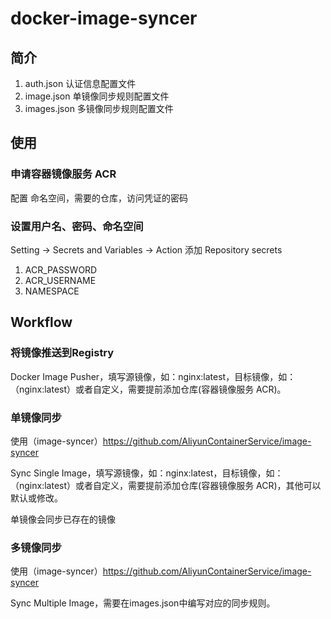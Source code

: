 # docker-image-syncer

## 简介
1. auth.json 认证信息配置文件
2. image.json 单镜像同步规则配置文件
3. images.json 多镜像同步规则配置文件

## 使用

### 申请容器镜像服务 ACR
配置 命名空间，需要的仓库，访问凭证的密码

### 设置用户名、密码、命名空间
Setting -> Secrets and Variables -> Action 
添加 Repository secrets
1. ACR_PASSWORD
2. ACR_USERNAME
3. NAMESPACE

## Workflow
### 将镜像推送到Registry

Docker Image Pusher，填写源镜像，如：nginx:latest，目标镜像，如：（nginx:latest）或者自定义，需要提前添加仓库(容器镜像服务 ACR)。

### 单镜像同步

使用（image-syncer）https://github.com/AliyunContainerService/image-syncer

Sync Single Image，填写源镜像，如：nginx:latest，目标镜像，如：（nginx:latest）或者自定义，需要提前添加仓库(容器镜像服务 ACR)，其他可以默认或修改。

单镜像会同步已存在的镜像

### 多镜像同步

使用（image-syncer）https://github.com/AliyunContainerService/image-syncer

Sync Multiple Image，需要在images.json中编写对应的同步规则。



